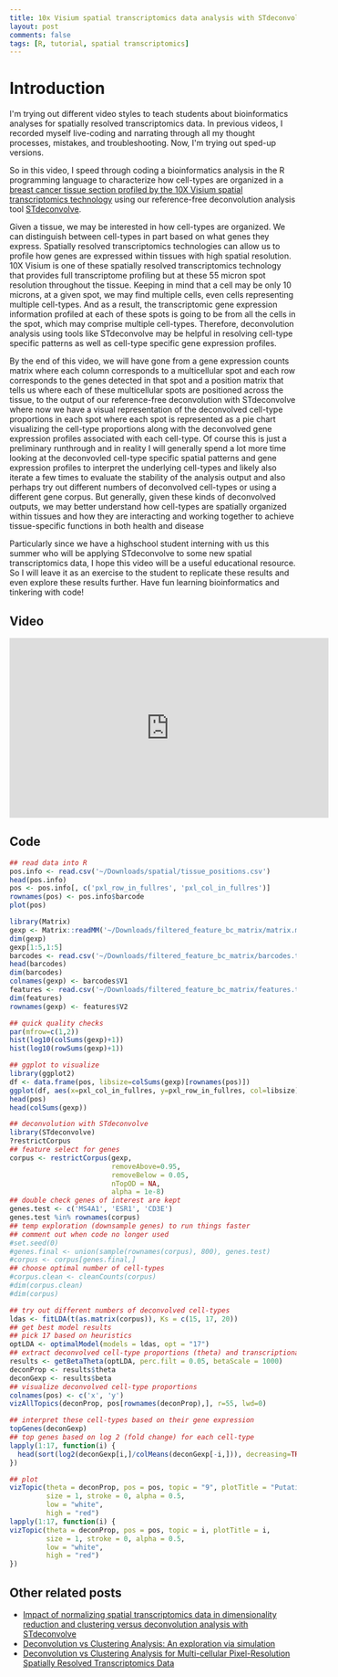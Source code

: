 ```yaml
---
title: 10x Visium spatial transcriptomics data analysis with STdeconvolve in R
layout: post
comments: false
tags: [R, tutorial, spatial transcriptomics]
---
```


# Introduction

I'm trying out different video styles to teach students about bioinformatics analyses for spatially resolved transcriptomics data. In previous videos, I recorded myself live-coding and narrating through all my thought processes, mistakes, and troubleshooting. Now, I'm trying out sped-up versions. 

So in this video, I speed through coding a bioinformatics analysis in the R programming language to characterize how cell-types are organized in a [breast cancer tissue section profiled by the 10X Visium spatial transcriptomics technology](https://www.10xgenomics.com/products/xenium-in-situ/preview-dataset-human-breast) using our reference-free deconvolution analysis tool [STdeconvolve](https://www.nature.com/articles/s41467-022-30033-z). 

Given a tissue, we may be interested in how cell-types are organized. We can distinguish between cell-types in part based on what genes they express. Spatially resolved transcriptomics technologies can allow us to profile how genes are expressed within tissues with high spatial resolution. 10X Visium is one of these spatially resolved transcriptomics technology that provides full transcriptome profiling but at these 55 micron spot resolution throughout the tissue. Keeping in mind that a cell may be only 10 microns, at a given spot, we may find multiple cells, even cells representing multiple cell-types. And as a result, the transcriptomic gene expression information profiled at each of these spots is going to be from all the cells in the spot, which may comprise multiple cell-types. Therefore, deconvolution analysis using tools like STdeconvolve may be helpful in resolving cell-type specific patterns as well as cell-type specific gene expression profiles.

By the end of this video, we will have gone from a gene expression counts matrix where each column corresponds to a multicellular spot and each row corresponds to the genes detected in that spot and a position matrix that tells us where each of these multicellular spots are positioned across the tissue, to the output of our reference-free deconvolution with STdeconvolve where now we have a visual representation of the deconvolved cell-type proportions in each spot where each spot is represented as a pie chart visualizing the cell-type proportions along with the deconvolved gene expression profiles associated with each cell-type. Of course this is just a preliminary runthrough and in reality I will generally spend a lot more time looking at the deconvovled cell-type specific spatial patterns and gene expression profiles to interpret the underlying cell-types and likely also iterate a few times to evaluate the stability of the analysis output and also perhaps try out different numbers of deconvolved cell-types or using a different gene corpus. But generally, given these kinds of deconvolved outputs, we may better understand how cell-types are spatially organized within tissues and how they are interacting and working together to achieve tissue-specific functions in both health and disease

Particularly since we have a highschool student interning with us this summer who will be applying STdeconvolve to some new spatial transcriptomics data, I hope this video will be a useful educational resource. So I will leave it as an exercise to the student to replicate these results and even explore these results further. Have fun learning bioinformatics and tinkering with code!

## Video

<div align="center">
<iframe width="560" height="315" src="https://www.youtube.com/embed/WyYx07G-xic" title="YouTube video player" frameborder="0" allow="accelerometer; autoplay; clipboard-write; encrypted-media; gyroscope; picture-in-picture; web-share" allowfullscreen></iframe>
</div>

## Code

```r
## read data into R
pos.info <- read.csv('~/Downloads/spatial/tissue_positions.csv')
head(pos.info)
pos <- pos.info[, c('pxl_row_in_fullres', 'pxl_col_in_fullres')]
rownames(pos) <- pos.info$barcode
plot(pos)

library(Matrix)
gexp <- Matrix::readMM('~/Downloads/filtered_feature_bc_matrix/matrix.mtx.gz')
dim(gexp)
gexp[1:5,1:5]
barcodes <- read.csv('~/Downloads/filtered_feature_bc_matrix/barcodes.tsv.gz', sep="\t", header=FALSE)
head(barcodes)
dim(barcodes)
colnames(gexp) <- barcodes$V1
features <- read.csv('~/Downloads/filtered_feature_bc_matrix/features.tsv.gz', sep="\t", header=FALSE)
dim(features)
rownames(gexp) <- features$V2

## quick quality checks
par(mfrow=c(1,2))
hist(log10(colSums(gexp)+1))
hist(log10(rowSums(gexp)+1))

## ggplot to visualize
library(ggplot2)
df <- data.frame(pos, libsize=colSums(gexp)[rownames(pos)])
ggplot(df, aes(x=pxl_col_in_fullres, y=pxl_row_in_fullres, col=libsize)) + geom_point()
head(pos)
head(colSums(gexp))

## deconvolution with STdeconvolve
library(STdeconvolve)
?restrictCorpus
## feature select for genes
corpus <- restrictCorpus(gexp, 
                         removeAbove=0.95, 
                         removeBelow = 0.05, 
                         nTopOD = NA, 
                         alpha = 1e-8)
## double check genes of interest are kept
genes.test <- c('MS4A1', 'ESR1', 'CD3E')
genes.test %in% rownames(corpus)
## temp exploration (downsample genes) to run things faster
## comment out when code no longer used
#set.seed(0)
#genes.final <- union(sample(rownames(corpus), 800), genes.test)
#corpus <- corpus[genes.final,]
## choose optimal number of cell-types
#corpus.clean <- cleanCounts(corpus)
#dim(corpus.clean)
#dim(corpus)

## try out different numbers of deconvolved cell-types
ldas <- fitLDA(t(as.matrix(corpus)), Ks = c(15, 17, 20))
## get best model results 
## pick 17 based on heuristics
optLDA <- optimalModel(models = ldas, opt = "17")
## extract deconvolved cell-type proportions (theta) and transcriptional profiles (beta)
results <- getBetaTheta(optLDA, perc.filt = 0.05, betaScale = 1000)
deconProp <- results$theta
deconGexp <- results$beta
## visualize deconvolved cell-type proportions
colnames(pos) <- c('x', 'y')
vizAllTopics(deconProp, pos[rownames(deconProp),], r=55, lwd=0)	  

## interpret these cell-types based on their gene expression
topGenes(deconGexp)
## top genes based on log 2 (fold change) for each cell-type
lapply(1:17, function(i) {
  head(sort(log2(deconGexp[i,]/colMeans(deconGexp[-i,])), decreasing=TRUE))
})

## plot 
vizTopic(theta = deconProp, pos = pos, topic = "9", plotTitle = "Putative B Cells",
         size = 1, stroke = 0, alpha = 0.5,
         low = "white",
         high = "red")
lapply(1:17, function(i) {
vizTopic(theta = deconProp, pos = pos, topic = i, plotTitle = i,
         size = 1, stroke = 0, alpha = 0.5,
         low = "white",
         high = "red")
})

```

## Other related posts
- [Impact of normalizing spatial transcriptomics data in dimensionality reduction and clustering versus deconvolution analysis with STdeconvolve](https://jef.works/blog/2023/05/04/normalization-clustering-vs-deconvolution/)
- [Deconvolution vs Clustering Analysis: An exploration via simulation](https://jef.works/blog/2022/07/11/deconvolution-vs-clustering-2/)
- [Deconvolution vs Clustering Analysis for Multi-cellular Pixel-Resolution Spatially Resolved Transcriptomics Data](https://jef.works/blog/2022/05/03/deconvolution-vs-clustering/)
